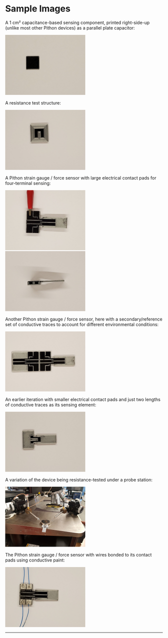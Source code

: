 # Sample Images

A 1 cm² capacitance-based sensing component, printed right-side-up (unlike most other Pithon devices) as a parallel plate capacitor:

<img src="https://raw.githubusercontent.com/keeganmjgreen/3D-Printed-Sensors-Development-Platform/main/img/Sample-Images/20210715_154835.jpg" style="zoom:25%;" />

A resistance test structure: <!--TODO-->

<img src="https://raw.githubusercontent.com/keeganmjgreen/3D-Printed-Sensors-Development-Platform/main/img/Sample-Images/20210715_154517.jpg" style="zoom:25%;" />

A Pithon strain gauge / force sensor with large electrical contact pads for four-terminal sensing:

<img src="https://raw.githubusercontent.com/keeganmjgreen/3D-Printed-Sensors-Development-Platform/main/img/Sample-Images/20210715_155418.jpg" style="zoom:25%;" />

<img src="https://raw.githubusercontent.com/keeganmjgreen/3D-Printed-Sensors-Development-Platform/main/img/Sample-Images/20210715_155519.jpg" style="zoom:25%;" />

Another Pithon strain gauge / force sensor, here with a secondary/reference set of conductive traces to account for different environmental conditions:

<img src="https://raw.githubusercontent.com/keeganmjgreen/3D-Printed-Sensors-Development-Platform/main/img/Sample-Images/20210715_153810.jpg" style="zoom:25%;" />

An earlier iteration with smaller electrical contact pads and just two lengths of conductive traces as its sensing element:

<img src="https://raw.githubusercontent.com/keeganmjgreen/3D-Printed-Sensors-Development-Platform/main/img/Sample-Images/20210715_154717.jpg" style="zoom:25%;" />

A variation of the device being resistance-tested under a probe station:

<img src="https://raw.githubusercontent.com/keeganmjgreen/3D-Printed-Sensors-Development-Platform/main/img/Sample-Images/20210603_142253.jpg" style="zoom:25%;" />

The Pithon strain gauge / force sensor with wires bonded to its contact pads using conductive paint:

<img src="https://raw.githubusercontent.com/keeganmjgreen/3D-Printed-Sensors-Development-Platform/main/img/Sample-Images/20210715_155045.jpg" style="zoom:25%;" />

----
